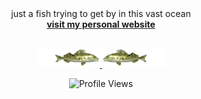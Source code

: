 <div align="center">
just a fish trying to get by in this vast ocean
</br>
<a href="https://undercover.fish">
<strong>visit my personal website</strong>
</br>
</br>
<p>
<img src="images/fish2.gif" alt="Fish" width="100"/>
<img src="images/fish.gif" alt="Fish" width="100"/>
</a>
</p>
</div>
<div align="center">
  <img src="https://komarev.com/ghpvc/?username=undercover-fish&style=flat-square&color=blue" alt="Profile Views"/>
</div>